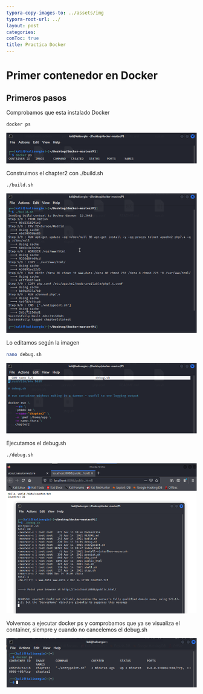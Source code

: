 ```yaml
---
typora-copy-images-to: ../assets/img
typora-root-url: ../
layout: post
categories:
conToc: true
title: Practica Docker
---
```


# Primer contenedor en Docker



## Primeros pasos

Comprobamos que esta instalado Docker

```bash
docker ps
```
![19cEqN7EFo4Q7Hdgg4ukdrH8sloaD6FMU](/assets/img/19cEqN7EFo4Q7Hdgg4ukdrH8sloaD6FMU)



Construimos el chapter2 con ./build.sh

```bash
./build.sh
```
![1J0MkHqzlIyXoKPIEv9tbzQmmz671V_7-](/assets/img/1J0MkHqzlIyXoKPIEv9tbzQmmz671V_7-)



Lo editamos según la imagen

```bash
nano debug.sh
```
![1TLGbZfA9TjSgQxrJPo51Fr_xf2P6gTPl](/assets/img/1TLGbZfA9TjSgQxrJPo51Fr_xf2P6gTPl)



Ejecutamos el debug.sh

```bash
./debug.sh
```
![1EFZDyKuOPzCSD9dZwyi4-sgBvlSGYTTc](/assets/img/1EFZDyKuOPzCSD9dZwyi4-sgBvlSGYTTc)



Volvemos a ejecutar docker ps y comprobamos que ya se visualiza el container, siempre y cuando no cancelemos el debug.sh

![1k-8dXtKZWGi9_8WVrEQtpszv4g_AZZfT](/assets/img/1k-8dXtKZWGi9_8WVrEQtpszv4g_AZZfT)

